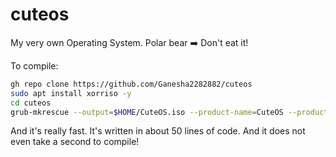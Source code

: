 # cuteos
My very own Operating System. Polar bear ➡️ Don't eat it!

To compile:
```bash
gh repo clone https://github.com/Ganesha2282882/cuteos
sudo apt install xorriso -y
cd cuteos
grub-mkrescue --output=$HOME/CuteOS.iso --product-name=CuteOS --product-version="White Toad"
```

And it's really fast. It's written in about 50 lines of code. And it does not even take a second to compile!
